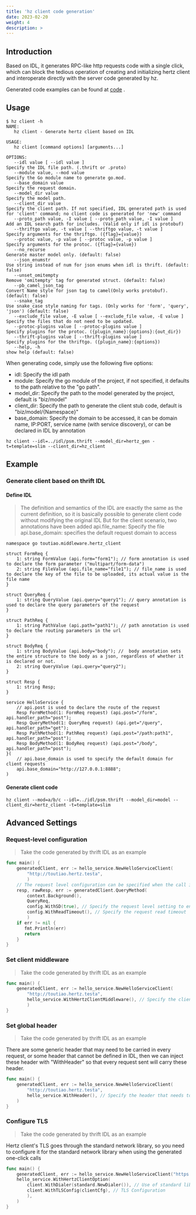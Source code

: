 ```yaml
---
title: 'hz client code generation'
date: 2023-02-20
weight: 4
description: >
---
```


## Introduction

Based on IDL, it generates RPC-like http requests code with a single click, which can block the tedious operation of creating and initializing hertz client and interoperate directly with the server code generated by hz.

Generated code examples can be found at [code](https://github.com/cloudwego/hertz-examples/tree/main/hz/hz_client) .


## Usage

```shell
$ hz client -h
NAME:
   hz client - Generate hertz client based on IDL

USAGE:
   hz client [command options] [arguments...]

OPTIONS:
   --idl value [ --idl value ]                                        Specify the IDL file path. (.thrift or .proto)
   --module value, --mod value                                        Specify the Go module name to generate go.mod.
   --base_domain value                                                Specify the request domain.
   --model_dir value                                                  Specify the model path.
   --client_dir value                                                 Specify the client path. If not specified, IDL generated path is used for 'client' command; no client code is generated for 'new' command
   --proto_path value, -I value [ --proto_path value, -I value ]      Add an IDL search path for includes. (Valid only if idl is protobuf)
   --thriftgo value, -t value [ --thriftgo value, -t value ]          Specify arguments for the thriftgo. ({flag}={value})
   --protoc value, -p value [ --protoc value, -p value ]              Specify arguments for the protoc. ({flag}={value})
   --no_recurse                                                       Generate master model only. (default: false)
   --json_enumstr                                                     Use string instead of num for json enums when idl is thrift. (default: false)
   --unset_omitempty                                                  Remove 'omitempty' tag for generated struct. (default: false)
   --pb_camel_json_tag                                                Convert Name style for json tag to camel(Only works protobuf). (default: false)
   --snake_tag                                                        Use snake_case style naming for tags. (Only works for 'form', 'query', 'json') (default: false)
   --exclude_file value, -E value [ --exclude_file value, -E value ]  Specify the files that do not need to be updated.
   --protoc-plugins value [ --protoc-plugins value ]                  Specify plugins for the protoc. ({plugin_name}:{options}:{out_dir})
   --thrift-plugins value [ --thrift-plugins value ]                  Specify plugins for the thriftgo. ({plugin_name}:{options})
   --help, -h                                                         show help (default: false)
```

When generating code, simply use the following five options:
- idl: Specify the idl path
- module: Specify the go module of the project, if not specified, it defaults to the path relative to the "go path".
- model_dir: Specify the path to the model generated by the project, default is "biz/model"
- client_dir: Specify the path to generate the client stub code, default is "biz/model/{Namespace}"
- base_domain: Specify the domain to be accessed, it can be domain name, IP:PORT, service name (with service discovery), or can be declared in IDL by annotation

```shell
hz client --idl=../idl/psm.thrift --model_dir=hertz_gen -t=template=slim --client_dir=hz_client
```


## Example

### Generate client based on thrift IDL

#### Define IDL

>The definition and semantics of the IDL are exactly the same as the current definition, so it is basically possible to generate client code without modifying the original IDL
>But for the client scenario, two annotations have been added
>api.file_name: Specify the file
>api.base_domain: specifies the default request domain to access

```thrift
namespace go toutiao.middleware.hertz_client

struct FormReq {
    1: string FormValue (api.form="form1"); // form annotation is used to declare the form parameter ("multipart/form-data")
    2: string FileValue (api.file_name="file1"); // file_name is used to declare the key of the file to be uploaded, its actual value is the file name
}

struct QueryReq {
    1: string QueryValue (api.query="query1"); // query annotation is used to declare the query parameters of the request
}

struct PathReq {
    1: string PathValue (api.path="path1"); // path annotation is used to declare the routing parameters in the url
}

struct BodyReq {
    1: string BodyValue (api.body="body"); //  body annotation sets the entire structure to the body as a json, regardless of whether it is declared or not.
    2: string QueryValue (api.query="query2");
}

struct Resp {
    1: string Resp;
}

service HelloService {
    // api.post is used to declare the route of the request
    Resp FormMethod(1: FormReq request) (api.post="/form", api.handler_path="post");
    Resp QueryMethod(1: QueryReq request) (api.get="/query", api.handler_path="get");
    Resp PathMethod(1: PathReq request) (api.post="/path:path1", api.handler_path="post");
    Resp BodyMethod(1: BodyReq request) (api.post="/body", api.handler_path="post");
}(
    // api.base_domain is used to specify the default domain for client requests
    api.base_domain="http://127.0.0.1:8888";
)
```

#### Generate client code

```shell
hz client --mod=a/b/c --idl=../idl/psm.thrift --model_dir=model --client_dir=hertz_client -t=template=slim
```

## Advanced Settings

### Request-level configuration
> Take the code generated by thrift IDL as an example

```go
func main() {
	generatedClient, err := hello_service.NewHelloServiceClient(
		"http://toutiao.hertz.testa",
		)
    // The request level configuration can be specified when the call is initiated
    resp, rawResp, err := generatedClient.QueryMethod(
        context.Background(),
        QueryReq,
        config.WithSD(true), // Specify the request level setting to enable service discovery
        config.WithReadTimeout(), // Specify the request read timeout
        )
    if err != nil {
       fmt.Println(err)
       return
    }
}
```

### Set client middleware
> Take the code generated by thrift IDL as an example

```go
func main() {
	generatedClient, err := hello_service.NewHelloServiceClient(
		"http://toutiao.hertz.testa", 
		hello_service.WithHertzClientMiddleware(), // Specify the client's middleware
		)
}
```

### Set global header
> Take the code generated by thrift IDL as an example

There are some generic header that may need to be carried in every request, or some header that cannot be defined in IDL, then we can inject these header with "WithHeader" so that every request sent will carry these header.

```go
func main() {
	generatedClient, err := hello_service.NewHelloServiceClient(
		"http://toutiao.hertz.testa",
		hello_service.WithHeader(), // Specify the header that needs to be carried for each request sent 
	)
}
```

### Configure TLS
> Take the code generated by thrift IDL as an example

Hertz client's TLS goes through the standard network library, so you need to configure it for the standard network library when using the generated one-click calls

```go
func main() {
	generatedClient, err := hello_service.NewHelloServiceClient("https://www.example.com"), 
	hello_service.WithHertzClientOption(
		client.WithDialer(standard.NewDialer()), // Use of standard libraries
		client.WithTLSConfig(clientCfg), // TLS Configuration
		), 
	)
}
```
